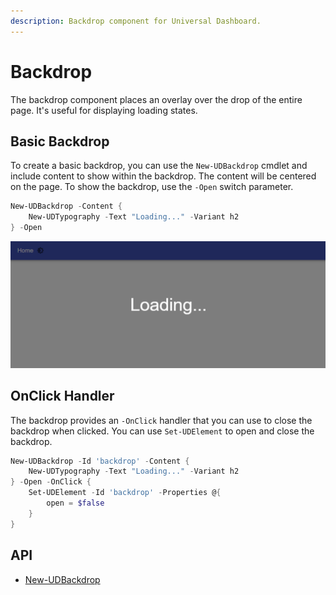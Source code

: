 ```yaml
---
description: Backdrop component for Universal Dashboard.
---
```


# Backdrop

The backdrop component places an overlay over the drop of the entire page. It's useful for displaying loading states.

## Basic Backdrop

To create a basic backdrop, you can use the `New-UDBackdrop` cmdlet and include content to show within the backdrop. The content will be centered on the page. To show the backdrop, use the `-Open` switch parameter.

```powershell
New-UDBackdrop -Content {
    New-UDTypography -Text "Loading..." -Variant h2
} -Open
```

![Backdrop component](<../../../../.gitbook/assets/image (214).png>)

## OnClick Handler

The backdrop provides an `-OnClick` handler that you can use to close the backdrop when clicked. You can use `Set-UDElement` to open and close the backdrop.

```powershell
New-UDBackdrop -Id 'backdrop' -Content {
    New-UDTypography -Text "Loading..." -Variant h2
} -Open -OnClick {
    Set-UDElement -Id 'backdrop' -Properties @{
        open = $false
    }
}
```

## API&#x20;

* [New-UDBackdrop](../../../../cmdlets/New-UDBackdrop.txt)
